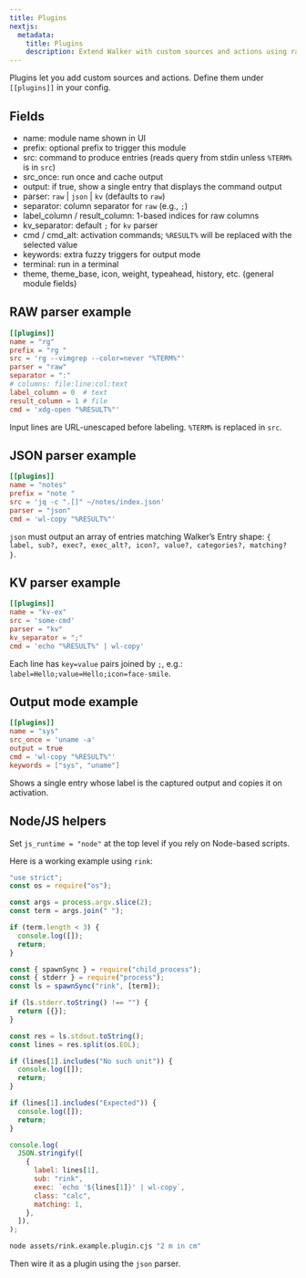 ```yaml
---
title: Plugins
nextjs:
  metadata:
    title: Plugins
    description: Extend Walker with custom sources and actions using raw, JSON, or key–value parsers, plus output mode examples and Node helpers.
---
```


Plugins let you add custom sources and actions. Define them under `[[plugins]]` in your config.

## Fields

- name: module name shown in UI
- prefix: optional prefix to trigger this module
- src: command to produce entries (reads query from stdin unless `%TERM%` is in `src`)
- src_once: run once and cache output
- output: if true, show a single entry that displays the command output
- parser: `raw` | `json` | `kv` (defaults to `raw`)
- separator: column separator for `raw` (e.g., `;`)
- label_column / result_column: 1-based indices for raw columns
- kv_separator: default `;` for `kv` parser
- cmd / cmd_alt: activation commands; `%RESULT%` will be replaced with the selected value
- keywords: extra fuzzy triggers for output mode
- terminal: run in a terminal
- theme, theme_base, icon, weight, typeahead, history, etc. (general module fields)

## RAW parser example

```toml
[[plugins]]
name = "rg"
prefix = "rg "
src = 'rg --vimgrep --color=never "%TERM%"'
parser = "raw"
separator = ":"
# columns: file:line:col:text
label_column = 0  # text
result_column = 1 # file
cmd = 'xdg-open "%RESULT%"'
```

Input lines are URL-unescaped before labeling. `%TERM%` is replaced in `src`.

## JSON parser example

```toml
[[plugins]]
name = "notes"
prefix = "note "
src = 'jq -c ".[]" ~/notes/index.json'
parser = "json"
cmd = 'wl-copy "%RESULT%"'
```

`json` must output an array of entries matching Walker’s Entry shape: `{ label, sub?, exec?, exec_alt?, icon?, value?, categories?, matching? }`.

## KV parser example

```toml
[[plugins]]
name = "kv-ex"
src = 'some-cmd'
parser = "kv"
kv_separator = ";"
cmd = 'echo "%RESULT%" | wl-copy'
```

Each line has `key=value` pairs joined by `;`, e.g.: `label=Hello;value=Hello;icon=face-smile`.

## Output mode example

```toml
[[plugins]]
name = "sys"
src_once = 'uname -a'
output = true
cmd = 'wl-copy "%RESULT%"'
keywords = ["sys", "uname"]
```

Shows a single entry whose label is the captured output and copies it on activation.

## Node/JS helpers

Set `js_runtime = "node"` at the top level if you rely on Node-based scripts.

Here is a working example using `rink`:

```javascript
"use strict";
const os = require("os");

const args = process.argv.slice(2);
const term = args.join(" ");

if (term.length < 3) {
  console.log([]);
  return;
}

const { spawnSync } = require("child_process");
const { stderr } = require("process");
const ls = spawnSync("rink", [term]);

if (ls.stderr.toString() !== "") {
  return [{}];
}

const res = ls.stdout.toString();
const lines = res.split(os.EOL);

if (lines[1].includes("No such unit")) {
  console.log([]);
  return;
}

if (lines[1].includes("Expected")) {
  console.log([]);
  return;
}

console.log(
  JSON.stringify([
    {
      label: lines[1],
      sub: "rink",
      exec: `echo '${lines[1]}' | wl-copy`,
      class: "calc",
      matching: 1,
    },
  ]),
);
```

```bash
node assets/rink.example.plugin.cjs "2 m in cm"
```

Then wire it as a plugin using the `json` parser.

